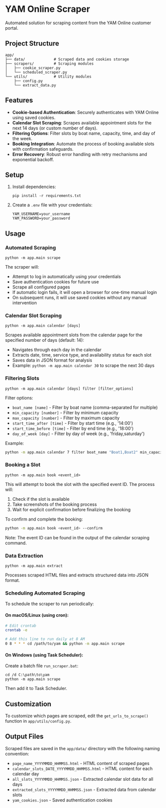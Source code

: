 # YAM Online Scraper

Automated solution for scraping content from the YAM Online customer portal.

## Project Structure

```
app/
├── data/             # Scraped data and cookies storage
├── scrapers/         # Scraping modules
│   ├── cookie_scraper.py
│   └── scheduled_scraper.py
└── utils/            # Utility modules
    ├── config.py
    └── extract_data.py
```

## Features

- **Cookie-based Authentication**: Securely authenticates with YAM Online using saved cookies.
- **Calendar Slot Scraping**: Scrapes available appointment slots for the next 14 days (or custom number of days).
- **Filtering Options**: Filter slots by boat name, capacity, time, and day of the week.
- **Booking Integration**: Automate the process of booking available slots with confirmation safeguards.
- **Error Recovery**: Robust error handling with retry mechanisms and exponential backoff.

## Setup

1. Install dependencies:
   ```
   pip install -r requirements.txt
   ```

2. Create a `.env` file with your credentials:
   ```
   YAM_USERNAME=your_username
   YAM_PASSWORD=your_password
   ```

## Usage

### Automated Scraping
```
python -m app.main scrape
```

The scraper will:
- Attempt to log in automatically using your credentials
- Save authentication cookies for future use
- Scrape all configured pages
- If automatic login fails, it will open a browser for one-time manual login
- On subsequent runs, it will use saved cookies without any manual intervention

### Calendar Slot Scraping
```
python -m app.main calendar [days]
```

Scrapes available appointment slots from the calendar page for the specified number of days (default: 14):
- Navigates through each day in the calendar
- Extracts date, time, service type, and availability status for each slot
- Saves data in JSON format for analysis
- Example: `python -m app.main calendar 30` to scrape the next 30 days

### Filtering Slots
```
python -m app.main calendar [days] filter [filter_options]
```

Filter options:
- `boat_name [name]` - Filter by boat name (comma-separated for multiple)
- `min_capacity [number]` - Filter by minimum capacity
- `max_capacity [number]` - Filter by maximum capacity
- `start_time_after [time]` - Filter by start time (e.g., '14:00')
- `start_time_before [time]` - Filter by end time (e.g., '18:00')
- `day_of_week [day]` - Filter by day of week (e.g., 'friday,saturday')

Example:
```bash
python -m app.main calendar 7 filter boat_name "Boat1,Boat2" min_capacity 4 day_of_week "friday,saturday"
```

### Booking a Slot
```
python -m app.main book <event_id>
```

This will attempt to book the slot with the specified event ID. The process will:
1. Check if the slot is available
2. Take screenshots of the booking process
3. Wait for explicit confirmation before finalizing the booking

To confirm and complete the booking:
```bash
python -m app.main book <event_id> --confirm
```

Note: The event ID can be found in the output of the calendar scraping command.

### Data Extraction
```
python -m app.main extract
```
Processes scraped HTML files and extracts structured data into JSON format.

### Scheduling Automated Scraping

To schedule the scraper to run periodically:

#### On macOS/Linux (using cron):
```bash
# Edit crontab
crontab -e

# Add this line to run daily at 8 AM
0 8 * * * cd /path/to/yam && python -m app.main scrape
```

#### On Windows (using Task Scheduler):
Create a batch file `run_scraper.bat`:
```batch
cd /d C:\path\to\yam
python -m app.main scrape
```
Then add it to Task Scheduler.

## Customization

To customize which pages are scraped, edit the `get_urls_to_scrape()` function in `app/utils/config.py`.

## Output Files

Scraped files are saved in the `app/data/` directory with the following naming convention:
- `page_name_YYYYMMDD_HHMMSS.html` - HTML content of scraped pages
- `calendar_slots_DATE_YYYYMMDD_HHMMSS.html` - HTML content for each calendar day
- `all_slots_YYYYMMDD_HHMMSS.json` - Extracted calendar slot data for all days
- `extracted_slots_YYYYMMDD_HHMMSS.json` - Extracted data from calendar slots
- `yam_cookies.json` - Saved authentication cookies
